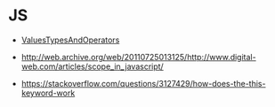 # JS

- [ValuesTypesAndOperators](https://github.com/KiraDiShira/JS/tree/master/ValuesTypesAndOperators)


- http://web.archive.org/web/20110725013125/http://www.digital-web.com/articles/scope_in_javascript/
- https://stackoverflow.com/questions/3127429/how-does-the-this-keyword-work
 
